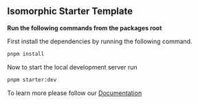 ## Isomorphic Starter Template

**Run the following commands from the packages root**

First install the dependencies by running the following command.

```bash
pnpm install
```

Now to start the local development server run

```bash
pnpm starter:dev
```

To learn more please follow our [Documentation](https://isomorphic-doc.vercel.app/getting-started/installation)
